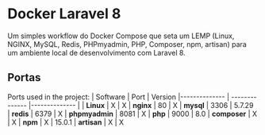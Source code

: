 # Docker Laravel 8

Um simples workflow do Docker Compose que seta um LEMP (Linux, NGINX, MySQL, Redis, PHPmyadmin, PHP, Composer, npm, artisan) para um ambiente local de desenvolvimento com Laravel 8.

## Portas

Ports used in the project:
| Software | Port | Version
|-------------- | -------------- |-------------- |
| **Linux** | X | X
| **nginx** | 80 | X
| **mysql** | 3306 | 5.7.29
| **redis** | 6379 | X
| **phpmyadmin** | 8081 | X
| **php** | 9000 | 8.0
| **composer** | X | X
| **npm** | X | 15.0.1
| **artisan** | X | X 
